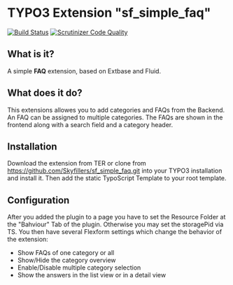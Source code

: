 # TYPO3 Extension "sf_simple_faq"

[![Build Status](https://travis-ci.org/Skyfillers/sf_simple_faq.svg?branch=master)](https://travis-ci.org/Skyfillers/sf_simple_faq)
[![Scrutinizer Code Quality](https://scrutinizer-ci.com/g/Skyfillers/sf_simple_faq/badges/quality-score.png?b=master)](https://scrutinizer-ci.com/g/Skyfillers/sf_simple_faq/?branch=master)

## What is it?

A simple **FAQ** extension, based on Extbase and Fluid.

## What does it do?

This extensions allowes you to add categories and FAQs from the Backend. An FAQ can be assigned to multiple categories.
The FAQs are shown in the frontend along with a search field and a category header.

## Installation

Download the extension from TER or clone from https://github.com/Skyfillers/sf_simple_faq.git into your TYPO3 installation and install it.
Then add the static TypoScript Template to your root template.

## Configuration

After you added the plugin to a page you have to set the Resource Folder at the "Bahviour" Tab of the plugin.
Otherwise you may set the storagePid via TS.
You then have several Flexform settings which change the behavior of the extension:

- Show FAQs of one category or all
- Show/Hide the category overview
- Enable/Disable multiple category selection
- Show the answers in the list view or in a detail view






